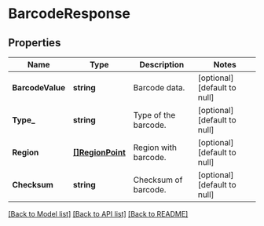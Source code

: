 # BarcodeResponse

## Properties

Name | Type | Description | Notes
------------ | ------------- | ------------- | -------------
**BarcodeValue** | **string** | Barcode data. | [optional] [default to null]
**Type_** | **string** | Type of the barcode. | [optional] [default to null]
**Region** | [**[]RegionPoint**](RegionPoint.md) | Region with barcode. | [optional] [default to null]
**Checksum** | **string** | Checksum of barcode. | [optional] [default to null]

[[Back to Model list]](../README.md#documentation-for-models) [[Back to API list]](../README.md#documentation-for-api-endpoints) [[Back to README]](../README.md)
